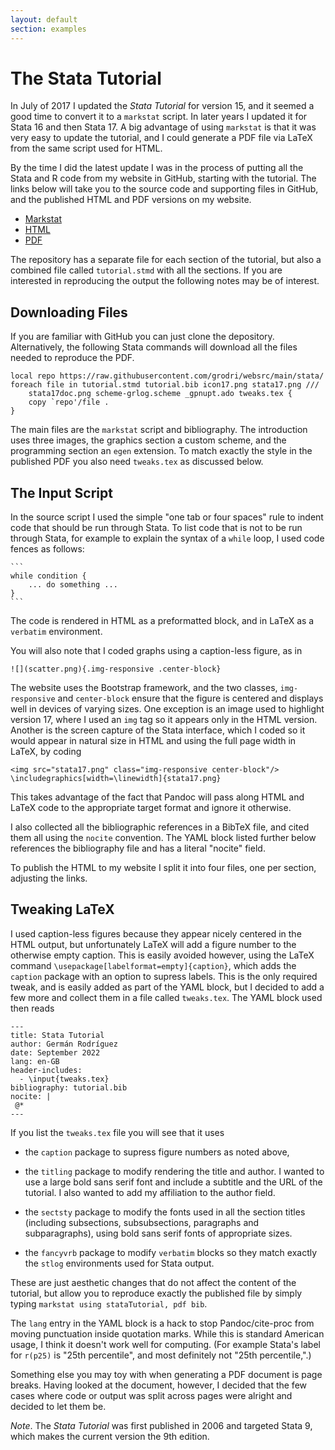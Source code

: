 ```yaml
---
layout: default
section: examples
---
```


The Stata Tutorial
==================

In July of 2017 I updated the *Stata Tutorial* for version 15, and it
seemed a good time to convert it to a `markstat` script. In later years
I updated it for Stata 16 and then Stata 17. A big advantage of using
`markstat` is that it was very easy to update the tutorial, and I could
generate a PDF file via LaTeX from the same script used for HTML.

By the time I did the latest update I was in the process of putting
all the Stata and R code from my website in GitHub, starting with the
tutorial. The links below will take you to the source code and
supporting files in GitHub, and the published HTML and PDF versions
on my website.

- [Markstat](https://github.com/grodri/websrc/tree/main/stata)
- [HTML](https://data.princeton.edu/stata)
- [PDF](https://data.princeton.edu/stata/tutorial.pdf)

The repository has a separate file for each section of the tutorial,
but also a combined file called `tutorial.stmd` with all the sections.
If you are interested in reproducing the output the following notes
may be of interest.

Downloading Files
-----------------

If you are familiar with GitHub you can just clone the depository.
Alternatively, the following Stata commands will download all the
files needed to reproduce the PDF.

```
local repo https://raw.githubusercontent.com/grodri/websrc/main/stata/
foreach file in tutorial.stmd tutorial.bib icon17.png stata17.png ///
    stata17doc.png scheme-grlog.scheme _gpnupt.ado tweaks.tex {
    copy `repo'/file .        
}
```
The main files are the `markstat` script and bibliography. The introduction
uses three images, the graphics section a custom scheme, and the programming
section an `egen` extension.  To match exactly the style in the published
PDF you also need `tweaks.tex` as discussed below.

The Input Script
----------------

In the source script I used the simple \"one tab or four spaces\" rule
to indent code that should be run through Stata. To list code that is
not to be run through Stata, for example to explain the syntax of a
`while` loop, I used code fences as follows:

~~~~
```
while condition {
    ... do something ...
}
```
~~~~

The code is rendered in HTML as a preformatted block, and in LaTeX as a
`verbatim` environment.

You will also note that I coded graphs using a caption-less figure, as
in

```
![](scatter.png){.img-responsive .center-block}
```

The website uses the Bootstrap framework, and the two classes,
`img-responsive` and `center-block` ensure that the figure is centered
and displays well in devices of varying sizes. One exception is an image
used to highlight version 17, where I used an `img` tag so it appears
only in the HTML version. Another is the screen capture of the Stata
interface, which I coded so it would appear in natural size in HTML and
using the full page width in LaTeX, by coding

```
<img src="stata17.png" class="img-responsive center-block"/>
\includegraphics[width=\linewidth]{stata17.png}
```

This takes advantage of the fact that Pandoc will pass along HTML and
LaTeX code to the appropriate target format and ignore it otherwise.

I also collected all the bibliographic references in a BibTeX file, and
cited them all using the `nocite` convention. The YAML block listed
further below references the bibliography file and has a literal
\"nocite\" field.

To publish the HTML to my website I split it into four files, one per
section, adjusting the links.

Tweaking LaTeX
--------------

I used caption-less figures because they appear nicely centered in the
HTML output, but unfortunately LaTeX will add a figure number to the
otherwise empty caption. This is easily avoided however, using the LaTeX
command `\usepackage[labelformat=empty]{caption}`, which adds the
`caption` package with an option to supress labels. This is the only
required tweak, and is easily added as part of the YAML block, but I
decided to add a few more and collect them in a file called
`tweaks.tex`. The YAML block used then reads

```
---
title: Stata Tutorial 
author: Germán Rodríguez
date: September 2022
lang: en-GB
header-includes:
  - \input{tweaks.tex}
bibliography: tutorial.bib
nocite: |
 @*
---
```

If you list the `tweaks.tex` file you will see that it uses

-   the `caption` package to supress figure numbers as noted above,

-   the `titling` package to modify rendering the title and author. I
    wanted to use a large bold sans serif font and include a subtitle
    and the URL of the tutorial. I also wanted to add my affiliation to
    the author field.

-   the `sectsty` package to modify the fonts used in all the section
    titles (including subsections, subsubsections, paragraphs and
    subparagraphs), using bold sans serif fonts of appropriate sizes.

-   the `fancyvrb` package to modify `verbatim` blocks so they match
    exactly the `stlog` environments used for Stata output.

These are just aesthetic changes that do not affect the content of the
tutorial, but allow you to reproduce exactly the published file by
simply typing `markstat using stataTutorial, pdf bib`.

The `lang` entry in the YAML block is a hack to stop Pandoc/cite-proc
from moving punctuation inside quotation marks. While this is standard
American usage, I think it doesn't work well for computing. (For example
Stata's label for `r(p25)` is "25th percentile", and most definitely
not "25th percentile,".)

Something else you may toy with when generating a PDF document is page
breaks. Having looked at the document, however, I decided that the few
cases where code or output was split across pages were alright and
decided to let them be.

*Note*. The *Stata Tutorial* was first published in 2006 and targeted
Stata 9, which makes the current version the 9th edition.
